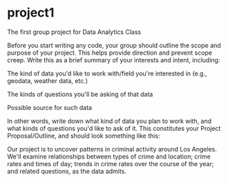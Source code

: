 # project1
The first group project for Data Analytics Class

Before you start writing any code, your group should outline the scope and purpose of your project. This helps provide direction and prevent scope creep.
Write this as a brief summary of your interests and intent, including:

The kind of data you'd like to work with/field you're interested in (e.g., geodata, weather data, etc.)

The kinds of questions you'll be asking of that data

Possible source for such data

In other words, write down what kind of data you plan to work with, and what kinds of questions you'd like to ask of it. This constitutes your Project Proposal/Outline, and should look something like this:

Our project is to uncover patterns in criminal activity around Los Angeles. We'll examine relationships between types of crime and location; crime rates and times of day; trends in crime rates over the course of the year; and related questions, as the data admits.
